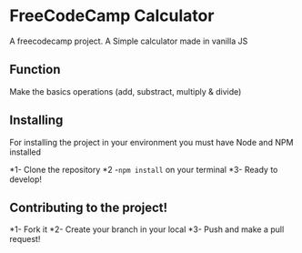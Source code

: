 # FreeCodeCamp Calculator

A freecodecamp project. A  Simple calculator made in vanilla JS

## Function

Make the basics operations (add, substract, multiply & divide)


## Installing 

For installing the project in your environment you must have Node and NPM installed  

*1- Clone the repository
*2 -`npm install` on your terminal
*3- Ready to develop!


## Contributing to the project!

*1- Fork it 
*2- Create your branch in your local
*3- Push and make a pull request!
